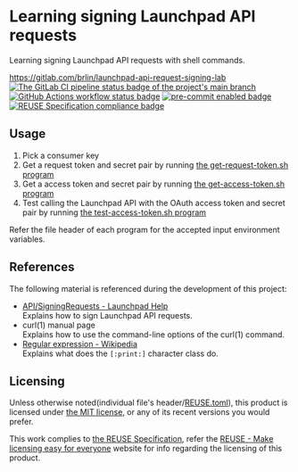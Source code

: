 # Learning signing Launchpad API requests

Learning signing Launchpad API requests with shell commands.

<https://gitlab.com/brlin/launchpad-api-request-signing-lab>  
[![The GitLab CI pipeline status badge of the project's `main` branch](https://gitlab.com/brlin/launchpad-api-request-signing-lab/badges/main/pipeline.svg?ignore_skipped=true "Click here to check out the comprehensive status of the GitLab CI pipelines")](https://gitlab.com/brlin/launchpad-api-request-signing-lab/-/pipelines) [![GitHub Actions workflow status badge](https://github.com/brlin-tw/launchpad-api-request-signing-lab/actions/workflows/check-potential-problems.yml/badge.svg "GitHub Actions workflow status")](https://github.com/brlin-tw/launchpad-api-request-signing-lab/actions/workflows/check-potential-problems.yml) [![pre-commit enabled badge](https://img.shields.io/badge/pre--commit-enabled-brightgreen?logo=pre-commit&logoColor=white "This project uses pre-commit to check potential problems")](https://pre-commit.com/) [![REUSE Specification compliance badge](https://api.reuse.software/badge/gitlab.com/brlin/launchpad-api-request-signing-lab "This project complies to the REUSE specification to decrease software licensing costs")](https://api.reuse.software/info/gitlab.com/brlin/launchpad-api-request-signing-lab)

## Usage

1. Pick a consumer key
1. Get a request token and secret pair by running [the get-request-token.sh program](get-request-token.sh)
1. Get a access token and secret pair by running [the get-access-token.sh program](get-access-token.sh)
1. Test calling the Launchpad API with the OAuth access token and secret pair by running [the test-access-token.sh program](test-access-token.sh)

Refer the file header of each program for the accepted input environment variables.

## References

The following material is referenced during the development of this project:

* [API/SigningRequests - Launchpad Help](https://help.launchpad.net/API/SigningRequests)  
  Explains how to sign Launchpad API requests.
* curl(1) manual page  
  Explains how to use the command-line options of the curl(1) command.
* [Regular expression - Wikipedia](https://en.wikipedia.org/wiki/Regular_expression)  
  Explains what does the `[:print:]` character class do.

## Licensing

Unless otherwise noted(individual file's header/[REUSE.toml](REUSE.toml)), this product is licensed under [the MIT license](https://opensource.org/license/mit), or any of its recent versions you would prefer.

This work complies to [the REUSE Specification](https://reuse.software/spec/), refer the [REUSE - Make licensing easy for everyone](https://reuse.software/) website for info regarding the licensing of this product.

